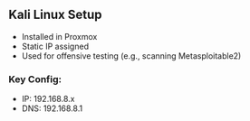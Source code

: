 ## Kali Linux Setup

- Installed in Proxmox
- Static IP assigned
- Used for offensive testing (e.g., scanning Metasploitable2)

### Key Config:
- IP: 192.168.8.x
- DNS: 192.168.8.1